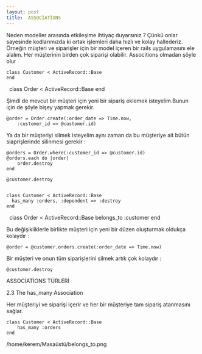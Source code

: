 ```yaml
---
layout: post
title:  ASSOCİATİONS
---
```


Neden modeller arasında etkileşime ihtiyaç duyarsınız ?
Çünkü onlar sayesinde kodlarımızda ki ortak işlemleri daha hızlı ve kolay hallederiz.
Örneğin müşteri ve siparişler için bir model içeren bir rails uygulamasını ele alalım.
Her müşterinin birden çok siparişi olabilir. Associtions olmadan şöyle olur 

    class Customer < ActiveRecord::Base
    end
 
    class Order < ActiveRecord::Base
    end

Şimdi de mevcut bir müşteri için yeni bir sipariş eklemek isteyelim.Bunun için de şöyle bişey yapmak gerekir.

    @order = Order.create(:order_date => Time.now,
        :customer_id => @customer.id)

Ya da bir müşteriyi silmek isteyelim aynı zaman da bu müşteriye ait bütün siaprişlerinde silinmesi gerekir :

    @orders = Order.where(:customer_id => @customer.id)
    @orders.each do |order|
        order.destroy
    end
      
    @customer.destroy


    class Customer < ActiveRecord::Base
      has_many :orders, :dependent => :destroy
    end
 
    class Order < ActiveRecord::Base
        belongs_to :customer
    end

Bu değişikliklerle birlikte müşteri için yeni bir düzen oluşturmak oldukça kolaydır :

    @order = @customer.orders.create(:order_date => Time.now)

Bir müşteri ve onun tüm siparişlerini silmek artık çok kolaydır :

    @customer.destroy

ASSOCİATİONS TÜRLERİ

2.3 The has_many Association

Her müşteriyi ve siparişi içerir ve her bir müşteriye tam sipariş atanmasını sağlar.

    class Customer < ActiveRecord::Base
        has_many :orders
    end
/home/kerem/Masaüstü/belongs_to.png

